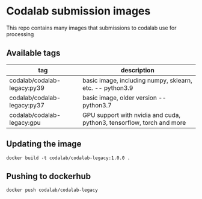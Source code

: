 # Codalab submission images

This repo contains many images that submissions to codalab use for processing

## Available tags

| tag   | description                                                     |
|-------|-----------------------------------------------------------------|
| codalab/codalab-legacy:py39  | basic image, including numpy, sklearn, etc. -- python3.9            |
| codalab/codalab-legacy:py37  | basic image, older version -- python3.7            |
| codalab/codalab-legacy:gpu   | GPU support with nvidia and cuda, python3, tensorflow, torch and more   |


## Updating the image

```docker build -t codalab/codalab-legacy:1.0.0 .```

## Pushing to dockerhub

```docker push codalab/codalab-legacy```
